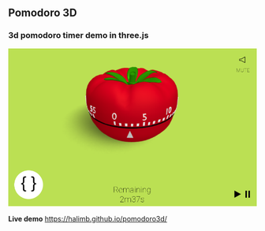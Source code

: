 ## Pomodoro 3D
### 3d pomodoro timer demo in three.js

![screenshot](./pomodoro.png)

**Live demo** https://halimb.github.io/pomodoro3d/
